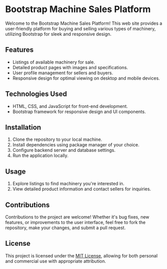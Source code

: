 # Bootstrap Machine Sales Platform

Welcome to the Bootstrap Machine Sales Platform! This web site provides a user-friendly platform for buying and selling various types of machinery, utilizing Bootstrap for sleek and responsive design.

## Features

- Listings of available machinery for sale.
- Detailed product pages with images and specifications.
- User profile management for sellers and buyers.
- Responsive design for optimal viewing on desktop and mobile devices.

## Technologies Used

- HTML, CSS, and JavaScript for front-end development.
- Bootstrap framework for responsive design and UI components.

## Installation

1. Clone the repository to your local machine.
2. Install dependencies using package manager of your choice.
3. Configure backend server and database settings.
4. Run the application locally.

## Usage

1. Explore listings to find machinery you're interested in.
2. View detailed product information and contact sellers for inquiries.

## Contributions

Contributions to the project are welcome! Whether it's bug fixes, new features, or improvements to the user interface, feel free to fork the repository, make your changes, and submit a pull request.

## License

This project is licensed under the [MIT License](https://opensource.org/licenses/MIT), allowing for both personal and commercial use with appropriate attribution.

